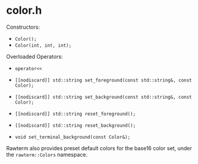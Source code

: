 # color.h

Constructors:
* `Color();`
* `Color(int, int, int);`

Overloaded Operators:
* `operator<<`

* `[[nodiscard]] std::string set_foreground(const std::string&, const Color);`
* `[[nodiscard]] std::string set_background(const std::string&, const Color);`
* `[[nodiscard]] std::string reset_foreground();`
* `[[nodiscard]] std::string reset_background();`
* `void set_terminal_background(const Color&);`

Rawterm also provides preset default colors for the base16 color set, under the
`rawterm::Colors` namespace.
